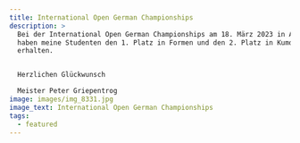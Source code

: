 ```yaml
---
title: International Open German Championships
description: >
  Bei der International Open German Championships am 18. März 2023 in Arnsberg
  haben meine Studenten den 1. Platz in Formen und den 2. Platz in Kumdo
  erhalten.


  Herzlichen Glückwunsch

  Meister Peter Griepentrog
image: images/img_8331.jpg
image_text: International Open German Championships
tags:
  - featured
---
```


